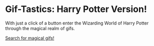 # Gif-Tastics: Harry Potter Version!

With just a click of a button enter the Wizarding World of Harry Potter through the magical realm of gifs. 


[Search for magical gifs!](https://divyaayikkara9497.github.io/GifTastic/)